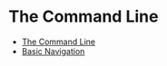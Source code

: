 # The Command Line

- [The Command Line ](https://ryanstutorials.net/linuxtutorial/commandline.php)
- [Basic Navigation ](https://ryanstutorials.net/linuxtutorial/navigation.php)